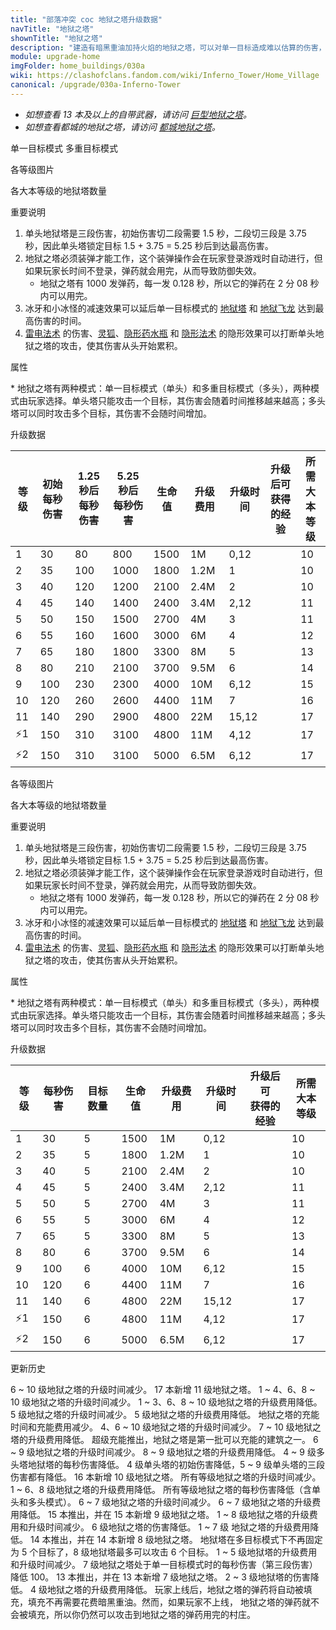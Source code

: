 ```yaml
---
title: "部落冲突 coc 地狱之塔升级数据"
navTitle: "地狱之塔"
shownTitle: "地狱之塔"
description: "建造有暗黑重油加持火焰的地狱之塔，可以对单一目标造成难以估算的伤害，或者一次对多重目标进行持续攻击。"
module: upgrade-home
imgFolder: home_buildings/030a
wiki: https://clashofclans.fandom.com/wiki/Inferno_Tower/Home_Village
canonical: /upgrade/030a-Inferno-Tower
---
```


<script setup>
const tableExtraInfoSingleMode = [
    {
        "column": 5,
        "type": "cost",
        "gpClass": "building",
        "icon": "Gold"
    },
    {
        "column": 6,
        "type": "time",
        "gpClass": "building"
    },
    {
        "column": 7,
        "type": "exp",
        "icon": "Exp"
    }
];
const tableExtraInfoMultiMode = [
    {
        "column": 4,
        "type": "cost",
        "gpClass": "building",
        "icon": "Gold"
    },
    {
        "column": 5,
        "type": "time",
        "gpClass": "building"
    },
    {
        "column": 6,
        "type": "exp",
        "icon": "Exp"
    }
];
</script>

- *如想查看 13 本及以上的自带武器，请访问 [巨型地狱之塔](/upgrade/030d-Giga-Inferno)。*
- *如想查看都城的地狱之塔，请访问 [都城地狱之塔](/upgrade/220e-Inferno-Tower)。*

<SwitchTabs contentClass="cp-unit-items" :stickyTabs="true" :pageTabs="true">
    <SwitchTab tabId="cp-unit-item-0" :activeTab="true">单一目标模式</SwitchTab>
    <SwitchTab tabId="cp-unit-item-1">多重目标模式</SwitchTab>
</SwitchTabs>

<!-- ↓↓↓ 单一目标模式 ↓↓↓ -->
<SwitchTabGroup id="cp-unit-item-0" class="cp-unit-items">
<UnitInfo :folder="$frontmatter.imgFolder" imgSrc="Inferno_Tower11.png" imgAlt="地狱之塔（单一目标模式）" :description="$frontmatter.description" :isSmallImg="true" />

<SmallTitle>各等级图片</SmallTitle>

<Panel>
    <UnitImgGroup title="单头" :folder="$frontmatter.imgFolder">
        <UnitImg imgTitle="1 级" imgSrc="Inferno_Tower1.png" />
        <UnitImg imgTitle="2 级" imgSrc="Inferno_Tower2.png" />
        <UnitImg imgTitle="3 级" imgSrc="Inferno_Tower3.png" />
        <UnitImg imgTitle="4 级" imgSrc="Inferno_Tower4.png" />
        <UnitImg imgTitle="5 级" imgSrc="Inferno_Tower5.png" />
        <UnitImg imgTitle="6 级" imgSrc="Inferno_Tower6.png" />
        <UnitImg imgTitle="7 级" imgSrc="Inferno_Tower7.png" />
        <UnitImg imgTitle="8 级" imgSrc="Inferno_Tower8.png" />
        <UnitImg imgTitle="9 级" imgSrc="Inferno_Tower9.png" />
        <UnitImg imgTitle="10 级" imgSrc="Inferno_Tower10.png" />
        <UnitImg imgTitle="11 级" imgSrc="Inferno_Tower11.png" />
    </UnitImgGroup>
    <UnitImgGroup title="熄火的单头" :folder="$frontmatter.imgFolder">
        <UnitImg imgTitle="1 级" imgSrc="Inferno_Tower1_Depleted.png" />
        <UnitImg imgTitle="2 级" imgSrc="Inferno_Tower2_Depleted.png" />
        <UnitImg imgTitle="3 级" imgSrc="Inferno_Tower3_Depleted.png" />
        <UnitImg imgTitle="4 级" imgSrc="Inferno_Tower4_Depleted.png" />
        <UnitImg imgTitle="5 级" imgSrc="Inferno_Tower5_Depleted.png" />
        <UnitImg imgTitle="6 级" imgSrc="Inferno_Tower6_Depleted.png" />
        <UnitImg imgTitle="7 级" imgSrc="Inferno_Tower7_Depleted.png" />
        <UnitImg imgTitle="8 级" imgSrc="Inferno_Tower8_Depleted.png" />
        <UnitImg imgTitle="9 级" imgSrc="Inferno_Tower9_Depleted.png" />
        <UnitImg imgTitle="10 级" imgSrc="Inferno_Tower10_Depleted.png" />
        <UnitImg imgTitle="11 级" imgSrc="Inferno_Tower11_Depleted.png" />
    </UnitImgGroup>
</Panel>

<SmallTitle>各大本等级的地狱塔数量</SmallTitle>

<BuildingNum>
    <BuildingNumRow title="大本等级" num="1 - 9, 10 - 11, 12 - 17" />
    <BuildingNumRow title="建筑数量" num="    0,       2,       3" />
</BuildingNum>

<SmallTitle>重要说明</SmallTitle>

1. 单头地狱塔是三段伤害，初始伤害切二段需要 1.5 秒，二段切三段是 3.75 秒，因此单头塔锁定目标 1.5 + 3.75 = 5.25 秒后到达最高伤害。
2. 地狱之塔必须装弹才能工作，这个装弹操作会在玩家登录游戏时自动进行，但如果玩家长时间不登录，弹药就会用完，从而导致防御失效。
    - 地狱之塔有 1000 发弹药，每一发 0.128 秒，所以它的弹药在 2 分 08 秒内可以用完。
3. 冰牙和小冰怪的减速效果可以延后单一目标模式的 [地狱塔](/upgrade/030a-Inferno-Tower) 和 [地狱飞龙](/upgrade/0604-Inferno-Dragon) 达到最高伤害的时间。
4. [雷电法术](/upgrade/0100-Lightning-Spell) 的伤害、[灵狐](/upgrade/0288-Spirit-Fox)、[隐形药水瓶](/upgrade/0741-Invisibility-Vial) 和 [隐形法术](/upgrade/0106-Invisibility-Spell) 的隐形效果可以打断单头地狱之塔的攻击，使其伤害从头开始累积。

<SmallTitle>属性</SmallTitle>

<UnitProperties>
    <UnitProperty pKey="占地面积" pValue="2×2" />
    <UnitProperty pKey="判定面积" pValue="1×1" :isJudgeSquare="true" />
    <UnitProperty pKey="伤害类型" pValue="可调整<sup>*</sup>" />
    <UnitProperty pKey="攻击的目标" pValue="地面和空中目标" />
    <UnitProperty pKey="射程" pValue="9 格" />
    <UnitProperty pKey="攻速" pValue="0.128 秒/次" />
    <UnitProperty pKey="切换目标延时" pValue="0.05 秒" />
    <UnitProperty pKey="弹药数量" pValue="1000" />
</UnitProperties>

\*  地狱之塔有两种模式：单一目标模式（单头）和多重目标模式（多头），两种模式由玩家选择。单头塔只能攻击一个目标，其伤害会随着时间推移越来越高；多头塔可以同时攻击多个目标，其伤害不会随时间增加。

<SmallTitle>升级数据</SmallTitle>

<UnitTable :tableExtraInfo="tableExtraInfoSingleMode">

| 等级 |初始<br>每秒伤害|1.25 秒后<br>每秒伤害|5.25 秒后<br>每秒伤害| 生命值 | 升级费用 | 升级时间 |升级后可<br>获得的经验| 所需<br>大本等级 |
| ---- |      ---      |        ---        |          ---       |   ---  |   ---   |   ----  |        ---          |      ----      |
|   1  |       30      |         80        |          800       |  1500  |     1M  |   0,12  |                     |       10       |
|   2  |       35      |        100        |         1000       |  1800  |   1.2M  |   1     |                     |       10       |
|   3  |       40      |        120        |         1200       |  2100  |   2.4M  |   2     |                     |       10       |
|   4  |       45      |        140        |         1400       |  2400  |   3.4M  |   2,12  |                     |       11       |
|   5  |       50      |        150        |         1500       |  2700  |     4M  |   3     |                     |       11       |
|   6  |       55      |        160        |         1600       |  3000  |     6M  |   4     |                     |       12       |
|   7  |       65      |        180        |         1800       |  3300  |     8M  |   5     |                     |       13       |
|   8  |       80      |        210        |         2100       |  3700  |   9.5M  |   6     |                     |       14       |
|   9  |      100      |        230        |         2300       |  4000  |    10M  |   6,12  |                     |       15       |
|  10  |      120      |        260        |         2600       |  4400  |    11M  |   7     |                     |       16       |
|  11  |      140      |        290        |         2900       |  4800  |    22M  |  15,12  |                     |       17       |
| ⚡1  |      150      |        310        |         3100       |  4800  |    11M  |   4,12  |                     |       17       |
| ⚡2  |      150      |        310        |         3100       |  5000  |   6.5M  |   6,12  |                     |       17       |
</UnitTable>
</SwitchTabGroup>

<!-- ↓↓↓ 多重目标模式 ↓↓↓ -->
<SwitchTabGroup id="cp-unit-item-1" class="cp-unit-items">
<UnitInfo :folder="$frontmatter.imgFolder" imgSrc="Inferno_Tower11_Multi.png" imgAlt="地狱之塔（多重目标模式）" :description="$frontmatter.description" :isSmallImg="true" />

<SmallTitle>各等级图片</SmallTitle>

<Panel>
    <UnitImgGroup title="多头" :folder="$frontmatter.imgFolder">
        <UnitImg imgTitle="1 级" imgSrc="Inferno_Tower1_Multi.png" />
        <UnitImg imgTitle="2 级" imgSrc="Inferno_Tower2_Multi.png" />
        <UnitImg imgTitle="3 级" imgSrc="Inferno_Tower3_Multi.png" />
        <UnitImg imgTitle="4 级" imgSrc="Inferno_Tower4_Multi.png" />
        <UnitImg imgTitle="5 级" imgSrc="Inferno_Tower5_Multi.png" />
        <UnitImg imgTitle="6 级" imgSrc="Inferno_Tower6_Multi.png" />
        <UnitImg imgTitle="7 级" imgSrc="Inferno_Tower7_Multi.png" />
        <UnitImg imgTitle="8 级" imgSrc="Inferno_Tower8_Multi.png" />
        <UnitImg imgTitle="9 级" imgSrc="Inferno_Tower9_Multi.png" />
        <UnitImg imgTitle="10 级" imgSrc="Inferno_Tower10_Multi.png" />
        <UnitImg imgTitle="11 级" imgSrc="Inferno_Tower11_Multi.png" />
    </UnitImgGroup>
        <UnitImgGroup title="熄火的多头" :folder="$frontmatter.imgFolder">
        <UnitImg imgTitle="1 级" imgSrc="Inferno_Tower1_Multi_Depleted.png" />
        <UnitImg imgTitle="2 级" imgSrc="Inferno_Tower2_Multi_Depleted.png" />
        <UnitImg imgTitle="3 级" imgSrc="Inferno_Tower3_Multi_Depleted.png" />
        <UnitImg imgTitle="4 级" imgSrc="Inferno_Tower4_Multi_Depleted.png" />
        <UnitImg imgTitle="5 级" imgSrc="Inferno_Tower5_Multi_Depleted.png" />
        <UnitImg imgTitle="6 级" imgSrc="Inferno_Tower6_Multi_Depleted.png" />
        <UnitImg imgTitle="7 级" imgSrc="Inferno_Tower7_Multi_Depleted.png" />
        <UnitImg imgTitle="8 级" imgSrc="Inferno_Tower8_Multi_Depleted.png" />
        <UnitImg imgTitle="9 级" imgSrc="Inferno_Tower9_Multi_Depleted.png" />
        <UnitImg imgTitle="10 级" imgSrc="Inferno_Tower10_Multi_Depleted.png" />
        <UnitImg imgTitle="11 级" imgSrc="Inferno_Tower11_Multi_Depleted.png" />
    </UnitImgGroup>
</Panel>

<SmallTitle>各大本等级的地狱塔数量</SmallTitle>

<BuildingNum>
    <BuildingNumRow title="大本等级" num="1 - 9, 10 - 11, 12 - 17" />
    <BuildingNumRow title="建筑数量" num="    0,       2,       3" />
</BuildingNum>

<SmallTitle>重要说明</SmallTitle>

1. 单头地狱塔是三段伤害，初始伤害切二段需要 1.5 秒，二段切三段是 3.75 秒，因此单头塔锁定目标 1.5 + 3.75 = 5.25 秒后到达最高伤害。
2. 地狱之塔必须装弹才能工作，这个装弹操作会在玩家登录游戏时自动进行，但如果玩家长时间不登录，弹药就会用完，从而导致防御失效。
    - 地狱之塔有 1000 发弹药，每一发 0.128 秒，所以它的弹药在 2 分 08 秒内可以用完。
3. 冰牙和小冰怪的减速效果可以延后单一目标模式的 [地狱塔](/upgrade/030a-Inferno-Tower) 和 [地狱飞龙](/upgrade/0604-Inferno-Dragon) 达到最高伤害的时间。
4. [雷电法术](/upgrade/0100-Lightning-Spell) 的伤害、[灵狐](/upgrade/0288-Spirit-Fox)、[隐形药水瓶](/upgrade/0741-Invisibility-Vial) 和 [隐形法术](/upgrade/0106-Invisibility-Spell) 的隐形效果可以打断单头地狱之塔的攻击，使其伤害从头开始累积。

<SmallTitle>属性</SmallTitle>

<UnitProperties>
    <UnitProperty pKey="占地面积" pValue="2×2" />
    <UnitProperty pKey="判定面积" pValue="1×1" :isJudgeSquare="true" />
    <UnitProperty pKey="伤害类型" pValue="可调整<sup>*</sup>" />
    <UnitProperty pKey="攻击的目标" pValue="地面和空中目标" />
    <UnitProperty pKey="射程" pValue="10 格" />
    <UnitProperty pKey="攻速" pValue="0.128 秒/次" />
    <UnitProperty pKey="切换目标延时" pValue="0.05 秒" />
    <UnitProperty pKey="弹药数量" pValue="1000" />
</UnitProperties>

\*  地狱之塔有两种模式：单一目标模式（单头）和多重目标模式（多头），两种模式由玩家选择。单头塔只能攻击一个目标，其伤害会随着时间推移越来越高；多头塔可以同时攻击多个目标，其伤害不会随时间增加。

<SmallTitle>升级数据</SmallTitle>

<UnitTable :tableExtraInfo="tableExtraInfoMultiMode">

| 等级 | 每秒伤害 | 目标数量 | 生命值 | 升级费用 | 升级时间 |升级后可<br>获得的经验| 所需<br>大本等级 |
| ---- |   ---   |   ---   |   ---  |   ---   |  ---    |        ---          |      ----      |
|   1  |    30   |     5   |  1500  |     1M  |   0,12  |                     |       10       |
|   2  |    35   |     5   |  1800  |   1.2M  |   1     |                     |       10       |
|   3  |    40   |     5   |  2100  |   2.4M  |   2     |                     |       10       |
|   4  |    45   |     5   |  2400  |   3.4M  |   2,12  |                     |       11       |
|   5  |    50   |     5   |  2700  |     4M  |   3     |                     |       11       |
|   6  |    55   |     5   |  3000  |     6M  |   4     |                     |       12       |
|   7  |    65   |     5   |  3300  |     8M  |   5     |                     |       13       |
|   8  |    80   |     6   |  3700  |   9.5M  |   6     |                     |       14       |
|   9  |   100   |     6   |  4000  |    10M  |   6,12  |                     |       15       |
|  10  |   120   |     6   |  4400  |    11M  |   7     |                     |       16       |
|  11  |   140   |     6   |  4800  |    22M  |  15,12  |                     |       17       |
| ⚡1  |   150   |     6   |  4800  |    11M  |   4,12  |                     |       17       |
| ⚡2  |   150   |     6   |  5000  |   6.5M  |   6,12  |                     |       17       |
</UnitTable>
</SwitchTabGroup>

<!-- ↓↓↓ 公共部分 ↓↓↓ -->
<SmallTitle>更新历史</SmallTitle>

<Timeline>
    <TimelineItem date="2025/10/06">
        <TimelineRow>6 ~ 10 级地狱之塔的升级时间减少。</TimelineRow>
    </TimelineItem>
    <TimelineItem date="2025/03/24">
        <TimelineRow>17 本新增 11 级地狱之塔。</TimelineRow>
        <TimelineRow>1 ~ 4、6、8 ~ 10 级地狱之塔的升级时间减少。</TimelineRow>
        <TimelineRow>1 ~ 3、6、8 ~ 10 级地狱之塔的升级费用降低。</TimelineRow>
    </TimelineItem>
    <TimelineItem date="2025/02/10">
        <TimelineRow>5 级地狱之塔的升级时间减少。</TimelineRow>
        <TimelineRow>5 级地狱之塔的升级费用降低。</TimelineRow>
        <TimelineRow>地狱之塔的充能时间和充能费用减少。</TimelineRow>
    </TimelineItem>
    <TimelineItem date="2024/11/25">
        <TimelineRow>4、6 ~ 10 级地狱之塔的升级时间减少。</TimelineRow>
        <TimelineRow>7 ~ 10 级地狱之塔的升级费用降低。</TimelineRow>
    </TimelineItem>
    <TimelineItem date="2024/09/09">
        <TimelineRow>超级充能推出，地狱之塔是第一批可以充能的建筑之一。</TimelineRow>
    </TimelineItem>
    <TimelineItem date="2024/06/18">
        <TimelineRow>6 ~ 9 级地狱之塔的升级时间减少。</TimelineRow>
        <TimelineRow>8 ~ 9 级地狱之塔的升级费用降低。</TimelineRow>
    </TimelineItem>
    <TimelineItem date="2024/06/03">
        <TimelineRow>4 ~ 9 级多头塔地狱塔的每秒伤害降低。</TimelineRow>
        <TimelineRow>4 级单头塔的初始伤害降低，5 ~ 9 级单头塔的三段伤害都有降低。</TimelineRow>
    </TimelineItem>
    <TimelineItem date="2024/02/27">
        <TimelineRow>16 本新增 10 级地狱之塔。</TimelineRow>
    </TimelineItem>
    <TimelineItem date="2023/12/12">
        <TimelineRow>所有等级地狱之塔的升级时间减少。</TimelineRow>
        <TimelineRow>1 ~ 6、8 级地狱之塔的升级费用降低。</TimelineRow>
    </TimelineItem>
    <TimelineItem date="2023/09/28">
        <TimelineRow>所有等级地狱之塔的每秒伤害降低（含单头和多头模式）。</TimelineRow>
    </TimelineItem>
    <TimelineItem date="2023/06/12">
        <TimelineRow>6 ~ 7 级地狱之塔的升级时间减少。</TimelineRow>
        <TimelineRow>6 ~ 7 级地狱之塔的升级费用降低。</TimelineRow>
    </TimelineItem>
    <TimelineItem date="2022/10/10">
        <TimelineRow>15 本推出，并在 15 本新增 9 级地狱之塔。</TimelineRow>
        <TimelineRow>1 ~ 8 级地狱之塔的升级费用和升级时间减少。</TimelineRow>
    </TimelineItem>
    <TimelineItem date="2022/06/27">
        <TimelineRow>6 级地狱之塔的伤害降低。</TimelineRow>
    </TimelineItem>
    <TimelineItem date="2021/12/09">
        <TimelineRow>1 ~ 7 级 地狱之塔的升级费用降低。</TimelineRow>
    </TimelineItem>
    <TimelineItem date="2021/04/12">
        <TimelineRow>14 本推出，并在 14 本新增 8 级地狱之塔。</TimelineRow>
        <TimelineRow>地狱塔在多目标模式下不再固定为 5 个目标了，8 级地狱塔最多可以攻击 6 个目标。</TimelineRow>
        <TimelineRow>1 ~ 5 级地狱塔的升级费用和升级时间减少。</TimelineRow>
    </TimelineItem>
    <TimelineItem date="2020/05/20">
        <TimelineRow>7 级地狱之塔处于单一目标模式时的每秒伤害（第三段伤害）降低 100。</TimelineRow>
    </TimelineItem>
    <TimelineItem date="2019/12/09">
        <TimelineRow>13 本推出，并在 13 本新增 7 级地狱之塔。</TimelineRow>
    </TimelineItem>
    <TimelineItem date="2019/09/11">
        <TimelineRow>2 ~ 3 级地狱塔的伤害降低。</TimelineRow>
    </TimelineItem>
        <TimelineItem date="2019/04/02">
        <TimelineRow>4 级地狱之塔的升级费用降低。</TimelineRow>
        <TimelineRow>玩家上线后，地狱之塔的弹药将自动被填充，填充不再需要花费暗黑重油。然而，如果玩家不上线， 地狱之塔的弹药就不会被填充，所以你仍然可以攻击到地狱之塔的弹药用完的村庄。</TimelineRow>
    </TimelineItem>
    <TimelineItem :historyBottom="true" />
</Timeline>